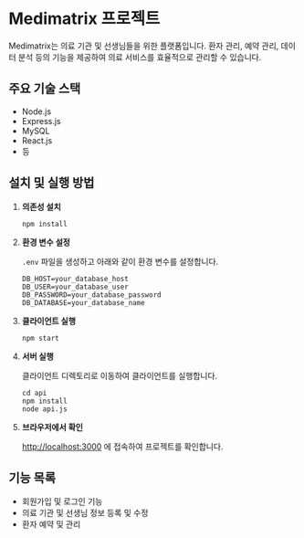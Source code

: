 # Medimatrix 프로젝트

Medimatrix는 의료 기관 및 선생님들을 위한 플랫폼입니다. 환자 관리, 예약 관리, 데이터 분석 등의 기능을 제공하여 의료 서비스를 효율적으로 관리할 수 있습니다.

## 주요 기술 스택

- Node.js
- Express.js
- MySQL
- React.js
- 등

## 설치 및 실행 방법

1. **의존성 설치**

   ```
   npm install
   ```

2. **환경 변수 설정**

   `.env` 파일을 생성하고 아래와 같이 환경 변수를 설정합니다.

   ```plaintext
   DB_HOST=your_database_host
   DB_USER=your_database_user
   DB_PASSWORD=your_database_password
   DB_DATABASE=your_database_name
   ```

3. **클라이언트 실행**

   ```
   npm start
   ```

4. **서버 실행**

   클라이언트 디렉토리로 이동하여 클라이언트를 실행합니다.

   ```
   cd api
   npm install
   node api.js
   ```

5. **브라우저에서 확인**

   [http://localhost:3000](http://localhost:3000) 에 접속하여 프로젝트를 확인합니다.

## 기능 목록

- 회원가입 및 로그인 기능
- 의료 기관 및 선생님 정보 등록 및 수정
- 환자 예약 및 관리